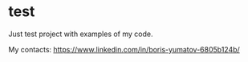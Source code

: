 # test
Just test project with examples of my code.

My contacts:
https://www.linkedin.com/in/boris-yumatov-6805b124b/
